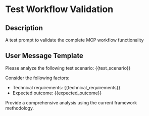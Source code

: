# Test Workflow Validation

## Description
A test prompt to validate the complete MCP workflow functionality

## User Message Template
Please analyze the following test scenario: {{test_scenario}}

Consider the following factors:
- Technical requirements: {{technical_requirements}}
- Expected outcome: {{expected_outcome}}

Provide a comprehensive analysis using the current framework methodology.
